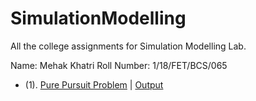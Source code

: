 # SimulationModelling

All the college assignments for Simulation Modelling Lab.


Name: Mehak Khatri
Roll Number: 1/18/FET/BCS/065


- (1). [Pure Pursuit Problem](1-PurePursuitProblem/PurePursuitProblem.cpp) |  [Output](1-PurePursuitProblem/program1output.JPG)
